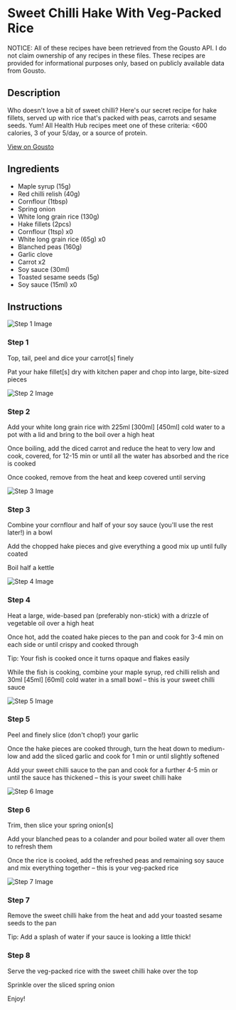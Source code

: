 # Sweet Chilli Hake With Veg-Packed Rice

NOTICE: All of these recipes have been retrieved from the Gousto API. I do not claim ownership of any recipes in these files. These recipes are provided for informational purposes only, based on publicly available data from Gousto.

## Description

Who doesn't love a bit of sweet chilli? Here's our secret recipe for hake fillets, served up with rice that's packed with peas, carrots and sesame seeds. Yum! All Health Hub recipes meet one of these criteria: <600 calories, 3 of your 5/day, or a source of protein.


[View on Gousto](https://www.gousto.co.uk/recipes/cookbook/sweet-chilli-hake-with-veg-packed-rice)

## Ingredients

- Maple syrup (15g)
- Red chilli relish (40g)
- Cornflour (1tbsp)
- Spring onion
- White long grain rice (130g)
- Hake fillets (2pcs)
- Cornflour (1tsp) x0
- White long grain rice (65g) x0
- Blanched peas (160g)
- Garlic clove
- Carrot x2
- Soy sauce (30ml)
- Toasted sesame seeds (5g)
- Soy sauce (15ml) x0

## Instructions

![Step 1 Image](https://production-media.gousto.co.uk/cms/recipe-step-image/step-1-1723184811626-x200.jpg)

### Step 1

Top, tail, peel and dice your carrot[s] finely

Pat your hake fillet[s] dry with kitchen paper and chop into large, bite-sized pieces

![Step 2 Image](https://production-media.gousto.co.uk/cms/recipe-step-image/step-2-1723184814724-x200.jpg)

### Step 2

Add your white long grain rice with 225ml <span class="text-purple">[300ml] </span><span class="text-danger">[450ml]</span> cold water to a pot with a lid and bring to the boil over a high heat

Once boiling, add the diced carrot and reduce the heat to very low and cook, covered, for 12-15 min or until all the water has absorbed and the rice is cooked

Once cooked, remove from the heat and keep covered until serving

![Step 3 Image](https://production-media.gousto.co.uk/cms/recipe-step-image/Step-3-1686065164002-x200.jpg)

### Step 3

Combine your cornflour and half of your soy sauce (you'll use the rest later!) in a bowl

Add the chopped hake pieces and give everything a good mix up until fully coated

Boil half a kettle

![Step 4 Image](https://production-media.gousto.co.uk/cms/recipe-step-image/step-4-1723184828022-x200.jpg)

### Step 4

Heat a large, wide-based pan (preferably non-stick) with a drizzle of vegetable oil over a high heat

Once hot, add the coated hake pieces to the pan and cook for 3-4 min on each side or until crispy and cooked through

Tip: Your fish is cooked once it turns opaque and flakes easily

While the fish is cooking, combine your maple syrup, red chilli relish and 30ml <span class="text-purple">[45ml]</span> <span class="text-danger">[60ml]</span> cold water in a small bowl – this is your sweet chilli sauce

![Step 5 Image](https://production-media.gousto.co.uk/cms/recipe-step-image/Step-5-1686065173503-x200.jpg)

### Step 5

Peel and finely slice (don't chop!) your garlic

Once the hake pieces are cooked through, turn the heat down to medium-low and add the sliced garlic and cook for 1 min or until slightly softened

Add your sweet chilli sauce to the pan and cook for a further 4-5 min or until the sauce has thickened – this is your sweet chilli hake

![Step 6 Image](https://production-media.gousto.co.uk/cms/recipe-step-image/Step-6-1686065178002-x200.jpg)

### Step 6

Trim, then slice your spring onion[s]

Add your blanched peas to a colander and pour boiled water all over them to refresh them

Once the rice is cooked, add the refreshed peas and remaining soy sauce and mix everything together – this is your veg-packed rice

![Step 7 Image](https://production-media.gousto.co.uk/cms/recipe-step-image/Step-7-1686065183462-x200.jpg)

### Step 7

Remove the sweet chilli hake from the heat and add your toasted sesame seeds to the pan

Tip: Add a splash of water if your sauce is looking a little thick!

### Step 8

Serve the veg-packed rice with the sweet chilli hake over the top

Sprinkle over the sliced spring onion

Enjoy!

